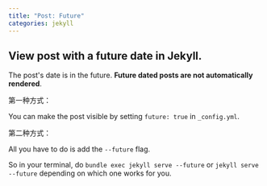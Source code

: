 ```yaml
---
title: "Post: Future"
categories: jekyll
---
```


## View post with a future date in Jekyll.

The post's date is in the future. **Future dated posts are not automatically rendered**.

第一种方式：

You can make the post visible by setting `future: true` in `_config.yml`.

第二种方式：

All you have to do is add the `--future` flag.

So in your terminal, do `bundle exec jekyll serve --future` or `jekyll serve --future` depending on which one works for you.

